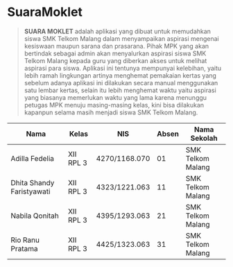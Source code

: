 # SuaraMoklet


> **SUARA MOKLET** adalah aplikasi yang dibuat untuk memudahkan siswa SMK Telkom Malang dalam menyampaikan aspirasi mengenai kesiswaan maupun sarana dan prasarana. Pihak MPK yang akan bertindak sebagai admin akan menyalurkan aspirasi siswa SMK Telkom Malang kepada guru yang diberkan akses untuk melihat aspirasi para siswa. Aplikasi ini tentunya mempunyai kelebihan, yaitu lebih ramah lingkungan artinya menghemat pemakaian kertas yang sebelum adanya aplikasi ini dilakukan secara manual menggunakan satu lembar kertas, selain itu lebih menghemat waktu yaitu aspirasi yang biasanya memerlukan waktu yang lama karena menunggu petugas MPK menuju masing-masing kelas, kini bisa dilakukan kapanpun selama masih menjadi siswa SMK Telkom Malang.


**Nama** | **Kelas** | **NIS** | **Absen** | **Nama Sekolah**
------------ | ------------- | ------------ | ------------ | -------------
Adilla Fedelia | XII RPL 3 | 4270/1168.070 | 01 | SMK Telkom Malang
Dhita Shandy Faristyawati | XII RPL 3 | 4323/1221.063 | 11 | SMK Telkom Malang
Nabila Qonitah | XII RPL 3 | 4395/1293.063 | 21 | SMK Telkom Malang
Rio Ranu Pratama | XII RPL 3 | 4425/1323.063 | 31 | SMK Telkom Malang
